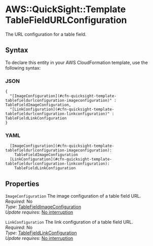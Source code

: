 # AWS::QuickSight::Template TableFieldURLConfiguration<a name="aws-properties-quicksight-template-tablefieldurlconfiguration"></a>

The URL configuration for a table field\.

## Syntax<a name="aws-properties-quicksight-template-tablefieldurlconfiguration-syntax"></a>

To declare this entity in your AWS CloudFormation template, use the following syntax:

### JSON<a name="aws-properties-quicksight-template-tablefieldurlconfiguration-syntax.json"></a>

```
{
  "[ImageConfiguration](#cfn-quicksight-template-tablefieldurlconfiguration-imageconfiguration)" : TableFieldImageConfiguration,
  "[LinkConfiguration](#cfn-quicksight-template-tablefieldurlconfiguration-linkconfiguration)" : TableFieldLinkConfiguration
}
```

### YAML<a name="aws-properties-quicksight-template-tablefieldurlconfiguration-syntax.yaml"></a>

```
  [ImageConfiguration](#cfn-quicksight-template-tablefieldurlconfiguration-imageconfiguration): 
    TableFieldImageConfiguration
  [LinkConfiguration](#cfn-quicksight-template-tablefieldurlconfiguration-linkconfiguration): 
    TableFieldLinkConfiguration
```

## Properties<a name="aws-properties-quicksight-template-tablefieldurlconfiguration-properties"></a>

`ImageConfiguration`  <a name="cfn-quicksight-template-tablefieldurlconfiguration-imageconfiguration"></a>
The image configuration of a table field URL\.  
*Required*: No  
*Type*: [TableFieldImageConfiguration](aws-properties-quicksight-template-tablefieldimageconfiguration.md)  
*Update requires*: [No interruption](https://docs.aws.amazon.com/AWSCloudFormation/latest/UserGuide/using-cfn-updating-stacks-update-behaviors.html#update-no-interrupt)

`LinkConfiguration`  <a name="cfn-quicksight-template-tablefieldurlconfiguration-linkconfiguration"></a>
The link configuration of a table field URL\.  
*Required*: No  
*Type*: [TableFieldLinkConfiguration](aws-properties-quicksight-template-tablefieldlinkconfiguration.md)  
*Update requires*: [No interruption](https://docs.aws.amazon.com/AWSCloudFormation/latest/UserGuide/using-cfn-updating-stacks-update-behaviors.html#update-no-interrupt)